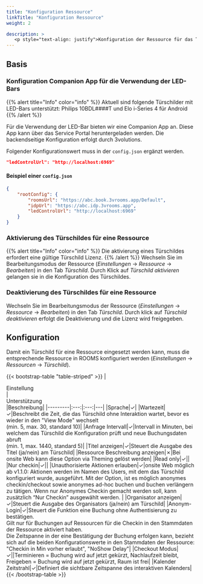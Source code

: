 ```yaml
---
title: "Konfiguration Ressource"
linkTitle: "Konfiguration Ressource"
weight: 2

description: >
   <p style="text-align: justify">Konfiguration der Ressource für das Türschild</p>
---
```


## Basis

### Konfiguration Companion App für die Verwendung der LED-Bars

{{% alert title="Info" color="info" %}}
Aktuell sind folgende Türschilder mit LED-Bars unterstützt:
Philips 10BDL####T und Elo i-Series 4 für Android
{{% /alert %}}


Für die Verwendung der LED-Bar bieten wir eine Companion App an.
Diese App kann über das Service Portal heruntergeladen werden.
Die backendseitige Konfiguration erfolgt durch 3volutions.

Folgender Konfigurationswert muss in der `config.json` ergänzt werden. 

```json
"ledControlUrl": "http://localhost:6969"
```

#### Beispiel einer `config.json`

```json
{
	"rootConfig": {
		"roomsUrl": "https://abc.book.3vrooms.app/Default",
		"idpUrl": "https://abc.idp.3vrooms.app",
		"ledControlUrl": "http://localhost:6969"
	}
}
```

### Aktivierung des Türschildes für eine Ressource
{{% alert title="Info" color="info" %}}
Die aktivierung eines Türschildes erfordert eine gültige Türschild Lizenz.
{{% /alert %}}
Wechseln Sie im Bearbeitungsmodus der Ressource (*Einstellungen* &rarr; *Ressource* &rarr; *Bearbeiten*) in den Tab *Türschild*.
Durch Klick auf *Türschild aktivieren* gelangen sie in die Konfiguration des Türschildes.

### Deaktivierung des Türschildes für eine Ressource
Wechseln Sie im Bearbeitungsmodus der Ressource (*Einstellungen* &rarr; *Ressource* &rarr; *Bearbeiten*) in den Tab *Türschild*.
Durch klick auf *Türschild deaktivieren* erfolgt die Deaktivierung und die Lizenz wird freigegeben.

## Konfiguration

Damit ein Türschild für eine Ressource eingesetzt werden kann, muss die entsprechende Ressource in ROOMS konfiguriert werden (*Einstellungen* &rarr; *Ressourcen* &rarr; *Türschild*).   

{{< bootstrap-table "table-striped" >}}
|<div style="width:270px">Einstellung</div>|<div style="width:150px">Unterstützung</div>|Beschreibung|
|---------|:---:|:---:|---|
|Sprache|&#10003;|
|Wartezeit|&#10003;|Beschreibt die Zeit, die das Türschild ohne Interaktion wartet, bevor es wieder in den "View Mode" wechselt</br>(min. 5, max. 30, standard 10)|
|Anfrage Intervall|&#10003;|Intervall in Minuten, bei welchem das Türschild die Konfiguration prüft und neue Buchungsdaten abruft</br>(min. 1, max. 1440, standard 5)|
|Titel anzeigen|&#10003;|Steuert die Ausgabe des Titel (ja/nein) am Türschild|
|Ressource Beschreibung anzeigen|&#10007;|Bei onsite Web kann diese Option via Theming gelöst werden|
|Read only|&#10003;||
|Nur checkin|&#10003;||
|Unauthorisierte Aktionen erlauben|&#10003;|onsite Web möglich ab v1.1.0: Aktionen werden im Namen des Users, mit dem das Türschild konfiguriert wurde, ausgeführt.  Mit der Option, ist es möglich anonymes checkin/checkout sowie anonymes ad-hoc buchen und buchen verlängern zu tätigen. Wenn nur Anonymes Checkin gemacht werden soll, kann zusätzlich “Nur Checkin” ausgewählt werden. |
|Organisator anzeigen|&#10003;|Steuert die Ausgabe des Organisators (ja/nein) am Türschild|
|Anonym-Login|&#10003;|Steuert die Funktion eine Buchung ohne Authentisierung zu bestätigen. </br> Gilt nur für Buchungen auf Ressourcen für die Checkin in den Stammdaten der Ressource aktiviert haben. </br> Die Zeitspanne in der eine Bestätigung der Buchung erfolgen kann, bezieht sich auf die beiden Konfigurationswerte in den Stammdaten der Ressource: "Checkin in Min vorher erlaubt", "NoShow Delay"|
|Checkout Modus|&#10003;||Terminieren = Buchung wird auf jetzt gekürzt, Nachlaufzeit bleibt, Freigeben = Buchung wird auf jetzt gekürzt, Raum ist frei| 
|Kalender Zeitstrahl|&#10003;|Definiert die sichtbare Zeitspanne des interaktiven Kalenders|
{{< /bootstrap-table >}}
